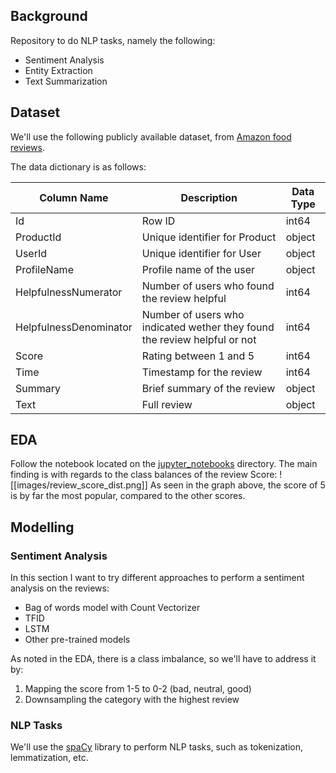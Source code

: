 ## Background

Repository to do NLP tasks, namely the following:

- Sentiment Analysis
- Entity Extraction
- Text Summarization

## Dataset

We'll use the following publicly available dataset, from [Amazon food reviews](https://www.kaggle.com/datasets/snap/amazon-fine-food-reviews/data).

The data dictionary is as follows:

| Column Name            | Description                                                               | Data Type |
| ---------------------- | ------------------------------------------------------------------------- | --------- |
| Id                     | Row ID                                                                    | int64     |
| ProductId              | Unique identifier for Product                                             | object    |
| UserId                 | Unique identifier for User                                                | object    |
| ProfileName            | Profile name of the user                                                  | object    |
| HelpfulnessNumerator   | Number of users who found the review helpful                              | int64     |
| HelpfulnessDenominator | Number of users who indicated wether they found the review helpful or not | int64     |
| Score                  | Rating between 1 and 5                                                    | int64     |
| Time                   | Timestamp for the review                                                  | int64     |
| Summary                | Brief summary of the review                                               | object    |
| Text                   | Full review                                                               | object    |


## EDA

Follow the notebook located on the [jupyter_notebooks](https://github.com/bcrodrigo/nlp_reviews/tree/main/jupyter_notebooks) directory. The main finding is with regards to the class balances of the review Score:
![[images/review_score_dist.png]]
As seen in the graph above, the score of 5 is by far the most popular, compared to the other scores.

## Modelling

### Sentiment Analysis

In this section I want to try different approaches to perform a sentiment analysis on the reviews:

- Bag of words model with Count Vectorizer
- TFID
- LSTM
- Other pre-trained models

As noted in the EDA, there is a class imbalance, so we'll have to address it by:
1. Mapping the score from 1-5 to 0-2 (bad, neutral, good)
2. Downsampling the category with the highest review

### NLP Tasks

We'll use the [spaCy](https://spacy.io/) library to perform NLP tasks, such as tokenization, lemmatization, etc.